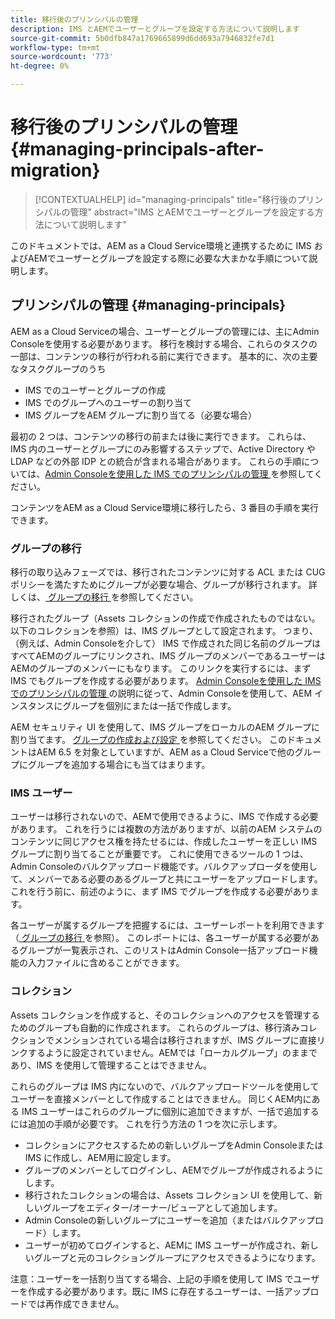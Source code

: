 ```yaml
---
title: 移行後のプリンシパルの管理
description: IMS とAEMでユーザーとグループを設定する方法について説明します
source-git-commit: 5b0dfb847a1769665899d6dd693a7946832fe7d1
workflow-type: tm+mt
source-wordcount: '773'
ht-degree: 0%

---
```



# 移行後のプリンシパルの管理 {#managing-principals-after-migration}

>[!CONTEXTUALHELP]
>id="managing-principals"
>title="移行後のプリンシパルの管理"
>abstract="IMS とAEMでユーザーとグループを設定する方法について説明します"

このドキュメントでは、AEM as a Cloud Service環境と連携するために IMS およびAEMでユーザーとグループを設定する際に必要な大まかな手順について説明します。

## プリンシパルの管理 {#managing-principals}

AEM as a Cloud Serviceの場合、ユーザーとグループの管理には、主にAdmin Consoleを使用する必要があります。  移行を検討する場合、これらのタスクの一部は、コンテンツの移行が行われる前に実行できます。  基本的に、次の主要なタスクグループのうち

* IMS でのユーザーとグループの作成
* IMS でのグループへのユーザーの割り当て
* IMS グループをAEM グループに割り当てる（必要な場合）

最初の 2 つは、コンテンツの移行の前または後に実行できます。  これらは、IMS 内のユーザーとグループにのみ影響するステップで、Active Directory や LDAP などの外部 IDP との統合が含まれる場合があります。  これらの手順については、[Admin Consoleを使用した IMS でのプリンシパルの管理 ](/help/journey-migration/managing-principals.md) を参照してください。

コンテンツをAEM as a Cloud Service環境に移行したら、3 番目の手順を実行できます。

### グループの移行

移行の取り込みフェーズでは、移行されたコンテンツに対する ACL または CUG ポリシーを満たすためにグループが必要な場合、グループが移行されます。  詳しくは、[ グループの移行 ](/help/journey-migration/content-transfer-tool/using-content-transfer-tool/group-migration.md) を参照してください。

移行されたグループ（Assets コレクションの作成で作成されたものではない。以下のコレクションを参照）は、IMS グループとして設定されます。  つまり、（例えば、Admin Consoleを介して） IMS で作成された同じ名前のグループはすべてAEMのグループにリンクされ、IMS グループのメンバーであるユーザーはAEMのグループのメンバーにもなります。  このリンクを実行するには、まず IMS でもグループを作成する必要があります。  [Admin Consoleを使用した IMS でのプリンシパルの管理 ](/help/journey-migration/managing-principals.md) の説明に従って、Admin Consoleを使用して、AEM インスタンスにグループを個別にまたは一括で作成します。

AEM セキュリティ UI を使用して、IMS グループをローカルのAEM グループに割り当てます。  [ グループの作成および設定 ](https://experienceleague.adobe.com/en/docs/experience-manager-65/content/forms/administrator-help/setup-organize-users/creating-configuring-groups#edit-a-group) を参照してください。  このドキュメントはAEM 6.5 を対象としていますが、AEM as a Cloud Serviceで他のグループにグループを追加する場合にも当てはまります。

### IMS ユーザー

ユーザーは移行されないので、AEMで使用できるように、IMS で作成する必要があります。  これを行うには複数の方法がありますが、以前のAEM システムのコンテンツに同じアクセス権を持たせるには、作成したユーザーを正しい IMS グループに割り当てることが重要です。  これに使用できるツールの 1 つは、Admin Consoleのバルクアップロード機能です。バルクアップローダを使用して、メンバーである必要のあるグループと共にユーザーをアップロードします。  これを行う前に、前述のように、まず IMS でグループを作成する必要があります。

各ユーザーが属するグループを把握するには、ユーザーレポートを利用できます（[ グループの移行 ](/help/journey-migration/content-transfer-tool/using-content-transfer-tool/group-migration.md) を参照）。  このレポートには、各ユーザーが属する必要があるグループが一覧表示され、このリストはAdmin Console一括アップロード機能の入力ファイルに含めることができます。

### コレクション

Assets コレクションを作成すると、そのコレクションへのアクセスを管理するためのグループも自動的に作成されます。  これらのグループは、移行済みコレクションでメンションされている場合は移行されますが、IMS グループに直接リンクするように設定されていません。AEMでは「ローカルグループ」のままであり、IMS を使用して管理することはできません。

これらのグループは IMS 内にないので、バルクアップロードツールを使用してユーザーを直接メンバーとして作成することはできません。  同じくAEM内にある IMS ユーザーはこれらのグループに個別に追加できますが、一括で追加するには追加の手順が必要です。  これを行う方法の 1 つを次に示します。
* コレクションにアクセスするための新しいグループをAdmin Consoleまたは IMS に作成し、AEM用に設定します。
* グループのメンバーとしてログインし、AEMでグループが作成されるようにします。
* 移行されたコレクションの場合は、Assets コレクション UI を使用して、新しいグループをエディター/オーナー/ビューアとして追加します。
* Admin Consoleの新しいグループにユーザーを追加（またはバルクアップロード）します。
* ユーザーが初めてログインすると、AEMに IMS ユーザーが作成され、新しいグループと元のコレクショングループにアクセスできるようになります。

注意：ユーザーを一括割り当てする場合、上記の手順を使用して IMS でユーザーを作成する必要があります。既に IMS に存在するユーザーは、一括アップロードでは再作成できません。


